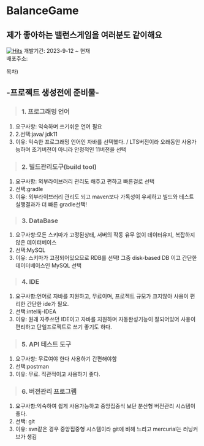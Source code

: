 # BalanceGame
## 제가 좋아하는 밸런스게임을 여러분도 같이해요
[![Hits](https://hits.seeyoufarm.com/api/count/incr/badge.svg?url=https%3A%2F%2Fgithub.com%2Fdorameme%2FBalanceGame&count_bg=%23000000&title_bg=%23FF0000&icon=&icon_color=%23FFFDFD&title=hits&edge_flat=false)](https://hits.seeyoufarm.com)
개발기간: 2023-9-12 ~ 현재     
배포주소:

목차) 

## -프로젝트 생성전에 준비물-

>### 1. 프로그래밍 언어 
1. 요구사항: 익숙하며 쓰기쉬운 언어 필요 
2. 2.선택:java/ jdk11
3. 이유: 익숙한 프로그래밍 언어인 자바를 선택했다. / LTS버전이라 오래동안 사용가능하며 초기버전이 아니라 안정적인 11버전을 선택
>### 2. 빌드관리도구(build tool)
1. 요구사항: 외부라이브러리 관리도 해주고 편하고 빠른걸로 선택
2. 선택:gradle
3. 이유: 외부라이브러리 관리도 되고 maven보다 가독성이 우세하고
빌드와 테스트 실행결과가 더 빠른 gradle선택!

>### 3. DataBase
1. 요구사항:모든 스키마가 고정된상태, 서버의 작동 유무 없이 데이터유지, 복잡하지 않은 데이터베이스
2. 선택:MySQL
3. 이유:
스키마가 고정되어있으므로 RDB를 선택!
그중 disk-based DB 이고 간단한 데이터베이스인 MySQL 선택

>### 4. IDE
1. 요구사항:언어로 자바를 지원하고, 무료이며, 프로젝트 규모가 크지않아 사용이 편리한 간단한 ide가 필요.
2. 선택:intellij-IDEA
3. 이유: 원래 자주쓰던 IDE이고  자바를 지원하며 자동완성기능이 잘되어있어 사용이 편리하고 단일프로젝트로 쓰기 좋기도 하다.

>### 5. API 테스트 도구
1. 요구사항:	무료여야 한다 사용하기 간편해야함
2. 선택:postman
3. 이유: 무료.  직관적이고 사용하기 좋다.

>### 6. 버전관리 프로그램
1. 요구사항:익숙하여 쉽게 사용가능하고 중앙집중식 보단 분산형 버전관리 시스템이 좋다.
2. 선택: git
3. 이유: svn같은 경우 중앙집중형 시스템이라 git에 비해 느리고 mercurial는 러닝커브가 생김

